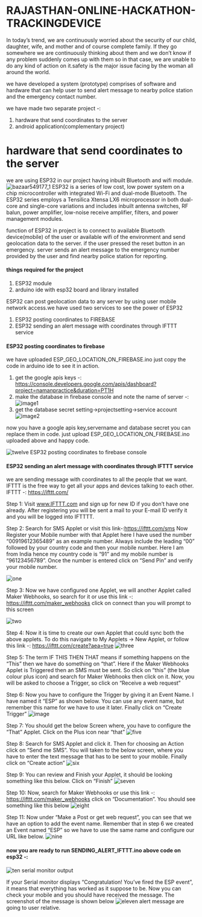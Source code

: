 # RAJASTHAN-ONLINE-HACKATHON-TRACKINGDEVICE
In today’s trend, we are continuously worried about the security of our child, daughter, wife, and mother and of course complete family. 
If they go somewhere we are continuously thinking about them and we don’t know if any problem suddenly comes up with them so in that case, we are unable to do any kind of action on it.safety is the major issue facing by the woman all around the world.

we have developed a system (prototype) comprises of software and hardware that can help user to send alert message to nearby police station and the emergency contact number.
 
we have made two separate project -:
1. hardware that send coordinates to the server 
2. android application(complementary project)


# hardware that send coordinates to the server

we are using ESP32 in our project having inbuilt Bluetooth and wifi module.
![bazaar549177_1](https://user-images.githubusercontent.com/19189211/42413423-3ced7df4-823d-11e8-90f8-30e8c851253b.jpg)
ESP32 is a series of low cost, low power system on a chip microcontroller with integrated Wi-Fi and dual-mode Bluetooth. The ESP32 series employs a Tensilica Xtensa LX6 microprocessor in both dual-core and single-core variations and includes inbuilt antenna switches, RF balun, power amplifier, low-noise receive amplifier, filters, and power management modules. 

function of ESP32 in  project is to connect to available Bluetooth device(mobile) of the user or available wifi of the environment and send geolocation data to the server. if the user pressed the reset button in an emergency.  server sends an alert message to the emergency number provided by the user and find nearby police station for reporting.

#### things required for the project
1. ESP32 module
2. arduino ide with esp32 board and library installed

ESP32 can post geolocation data to any server by using user mobile network access.we have used two services to see the power of ESP32 
1. ESP32 posting coordinates to FIREBASE
2. ESP32 sending an alert message with coordinates through IFTTT service


#### ESP32 posting coordinates to firebase
we have uploaded ESP_GEO_LOCATION_ON_FIREBASE.ino just copy the code in arduino ide to see it in action.
1. get the google apis keys -: https://console.developers.google.com/apis/dashboard?project=namanpractice&duration=PT1H
2. make the database in firebase console and note the name of server -:
![image1](https://user-images.githubusercontent.com/19189211/42413654-398a3fb2-8242-11e8-9293-dd956ed37bab.png)
3. get the database secret setting->projectsetting->service account
![image2](https://user-images.githubusercontent.com/19189211/42413676-8f07a4c0-8242-11e8-9714-54af5f54648c.png)

now you have a google apis key,servername and database secret you can replace them in code.
just upload ESP_GEO_LOCATION_ON_FIREBASE.ino uploaded above and happy code.

![twelve](https://user-images.githubusercontent.com/19189211/42413984-bcf35c60-8249-11e8-83be-2cb73d36f46e.png)
ESP32 posting coordinates to firebase console

#### ESP32 sending an alert message with coordinates through IFTTT service
we are sending message with coordinates to all the people that we want.
IFTTT is the free way to get all your apps and devices talking to each other.
IFTTT -: https://ifttt.com/

Step 1: Visit www.IFTTT.com and sign up for new ID if you don’t have one already. After registering you will be sent a mail to your E-mail ID verify it and you will be logged into IFTTTT.

Step 2: Search for SMS Applet or visit this link-:https://ifttt.com/sms 
Now Register your Mobile number with that Applet here I have used the number “00919612365489” as an example number. Always include the leading “00” followed by your country code and then your mobile number. Here I am from India hence my country code is “91” and my mobile number is “96123456789”. Once the number is entered click on “Send Pin” and verify your mobile number.

![one](https://user-images.githubusercontent.com/19189211/42413741-55697d36-8244-11e8-8f7d-3ea2fd04f871.png)

Step 3: Now we have configured one Applet, we will another Applet called Maker Webhooks, so search for it or use this link -: https://ifttt.com/maker_webhooks
click on connect than you will prompt to this screen

![two](https://user-images.githubusercontent.com/19189211/42413771-c33690a6-8244-11e8-9bf6-7b691d946c1c.png)

Step 4: Now it is time to create our own Applet that could sync both the above applets. To do this navigate to My Applets -> New Applet, or follow this link -: https://ifttt.com/create?aea=true
![three](https://user-images.githubusercontent.com/19189211/42413787-5480b6cc-8245-11e8-87f8-c881751d6b54.png)

Step 5: The term IF THIS THEN THAT means if something happens on the “This” then we have do something on “that”. Here if the Maker Webhooks Applet is Triggered then an SMS must be sent. So click on “this” (the blue colour plus icon) and search for Maker Webhooks then click on it. Now, you will be asked to choose a Trigger, so click on “Receive a web request”

Step 6: Now you have to configure the Trigger by giving it an Event Name. I have named it “ESP” as shown below. You can use any event name, but remember this name for we have to use it later. Finally click on “Create Trigger”
![image](https://user-images.githubusercontent.com/19189211/42413813-d67897d0-8245-11e8-827c-d32c062e8268.png)

Step 7: You should get the below Screen where, you have to configure the “That” Applet.  Click on the Plus icon near “that”
 ![five](https://user-images.githubusercontent.com/19189211/42413826-30a45802-8246-11e8-9078-e7cce1bcdaba.png)
 
Step 8: Search for SMS Applet and click it. Then for choosing an Action click on “Send me SMS”. You will taken to the below screen, where you have to enter the text message that has to be sent to your mobile. Finally click on “Create action”
 ![six](https://user-images.githubusercontent.com/19189211/42413838-89695a50-8246-11e8-827d-b34aec6c725a.png)
 
Step 9: You can review and Finish your Applet, it should be looking something like this below. Click on “Finish”
![seven](https://user-images.githubusercontent.com/19189211/42413855-e5847d38-8246-11e8-9463-c956b5cb1509.png)

Step 10: Now, search for Maker Webhooks or use this link -: https://ifttt.com/maker_webhooks
click on “Documentation”. You should see something like this below
![eight](https://user-images.githubusercontent.com/19189211/42413881-40ac8458-8247-11e8-8543-ead19127907c.png)

Step 11: Now under “Make a Post or get web request”, you can see that we have an option to add the event name. Remember that in step 6 we created an Event named “ESP” so we have to use the same name and configure our URL like below.
![nine](https://user-images.githubusercontent.com/19189211/42413890-8317109c-8247-11e8-8c02-51b0d9710d0f.png)

#### now you are ready to run SENDING_ALERT_IFTTT.ino above code on esp32 -:
![ten](https://user-images.githubusercontent.com/19189211/42413914-3c996ef2-8248-11e8-9e09-86e2059b9b43.png)
serial monitor output

If your Serial monitor displays “Congratulation! You’ve fired the ESP event”, it means that everything has worked as it suppose to be. Now you can check your mobile and you should have received the message. The screenshot of the message is shown below
![eleven](https://user-images.githubusercontent.com/19189211/42413934-cd7d461e-8248-11e8-8406-40c4e4338b3b.png)
alert message are going to user relative.






 



 
 
